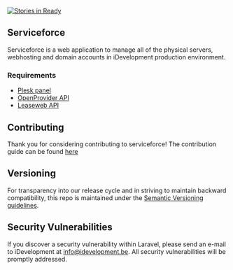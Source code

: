 [![Stories in Ready](https://badge.waffle.io/idevelopment/serviceforce.png?label=ready&title=Ready)](https://waffle.io/idevelopment/serviceforce)
## Serviceforce


Serviceforce is a web application to manage all of the physical servers, webhosting and domain accounts in iDevelopment production environment.

### Requirements

- [Plesk panel](https://github.com/plesk/vagrant)
- [OpenProvider API](https://rcp.openprovider.eu/login.php)
- [Leaseweb API](http://developer.leaseweb.com/api-docs/)

## Contributing

Thank you for considering contributing to serviceforce! The contribution guide can be found [here](http://#)

## Versioning
For transparency into our release cycle and in striving to maintain backward compatibility,
this repo is maintained under the [Semantic Versioning guidelines](http://semver.org/).

## Security Vulnerabilities

If you discover a security vulnerability within Laravel, please send an e-mail to iDevelopment at info@idevelopment.be.
All security vulnerabilities will be promptly addressed.
